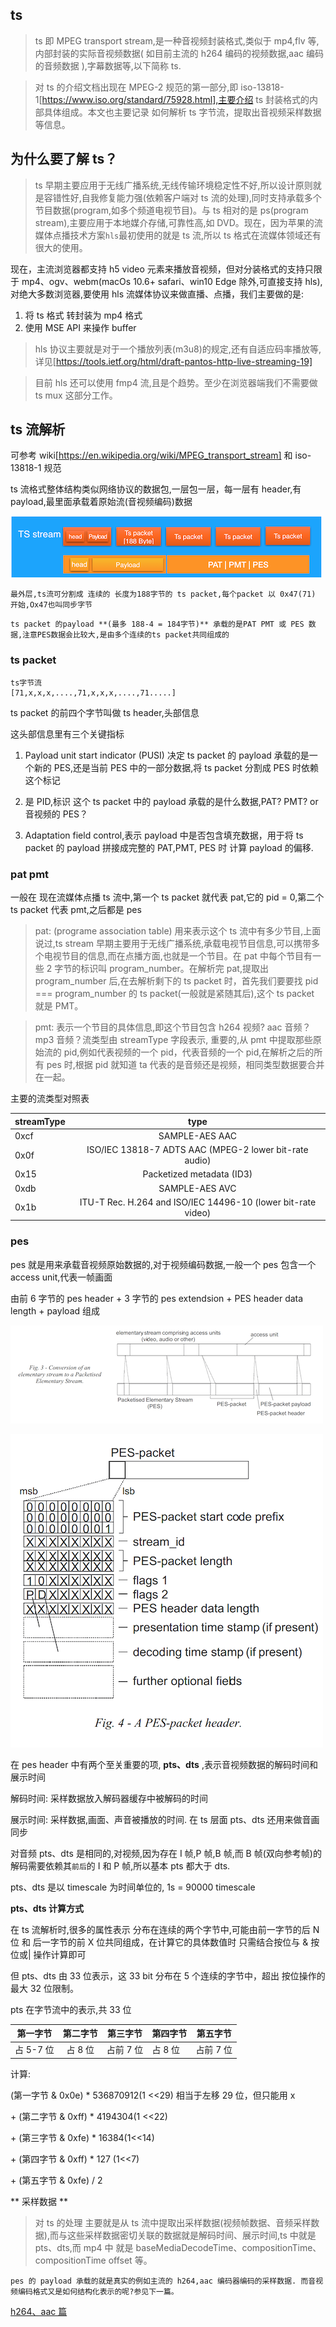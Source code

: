 ## ts

> ts 即 MPEG transport stream,是一种音视频封装格式,类似于 mp4,flv 等,内部封装的实际音视频数据( 如目前主流的 h264 编码的视频数据,aac 编码的音频数据 ),字幕数据等,以下简称 ts.

> 对 ts 的介绍文档出现在 MPEG-2 规范的第一部分,即 iso-13818-1[https://www.iso.org/standard/75928.html],主要介绍 ts 封装格式的内部具体组成。本文也主要记录 如何解析 ts 字节流，提取出音视频采样数据等信息。

## 为什么要了解 ts？

> ts 早期主要应用于无线广播系统,无线传输环境稳定性不好,所以设计原则就是容错性好,自我修复能力强(依赖客户端对 ts 流的处理),同时支持承载多个节目数据(program,如多个频道电视节目)。与 ts 相对的是 ps(program stream),主要应用于本地媒介存储,可靠性高,如 DVD。现在，因为苹果的流媒体点播技术方案`hls`最初使用的就是 ts 流,所以 ts 格式在流媒体领域还有很大的使用。

现在，主流浏览器都支持 h5 video 元素来播放音视频，但对分装格式的支持只限于 mp4、ogv、webm(macOs 10.6+ safari、win10 Edge 除外,可直接支持 hls),对绝大多数浏览器,要使用 hls 流媒体协议来做直播、点播，我们主要做的是:

1.  将 ts 格式 转封装为 mp4 格式
2.  使用 MSE API 来操作 buffer

> hls 协议主要就是对于一个播放列表(m3u8)的规定,还有自适应码率播放等,详见[https://tools.ietf.org/html/draft-pantos-http-live-streaming-19]

> 目前 hls 还可以使用 fmp4 流,且是个趋势。至少在浏览器端我们不需要做 ts mux 这部分工作。

## ts 流解析

可参考 wiki[https://en.wikipedia.org/wiki/MPEG_transport_stream] 和 iso-13818-1 规范

ts 流格式整体结构类似网络协议的数据包,一层包一层，每一层有 header,有 payload,最里面承载着原始流(音视频编码)数据

![](./_img/ts1.png)

`最外层,ts流可分割成 连续的 长度为188字节的 ts packet,每个packet 以 0x47(71) 开始,Ox47也叫同步字节`

`ts packet 的payload **(最多 188-4 = 184字节)** 承载的是PAT PMT 或 PES 数据,注意PES数据会比较大,是由多个连续的ts packet共同组成的`

### ts packet

```
ts字节流
[71,x,x,x,....,71,x,x,x,....,71.....]
```

ts packet 的前四个字节叫做 ts header,头部信息

这头部信息里有三个关键指标

1. Payload unit start indicator (PUSI) 决定 ts packet 的 payload 承载的是一个新的 PES,还是当前 PES 中的一部分数据,将 ts packet 分割成 PES 时依赖这个标记

2) 是 PID,标识 这个 ts packet 中的 payload 承载的是什么数据,PAT? PMT? or 音视频的 PES？

3) Adaptation field control,表示 payload 中是否包含填充数据，用于将 ts packet 的 payload 拼接成完整的 PAT,PMT, PES 时 计算 payload 的偏移.

### pat pmt

一般在 现在流媒体点播 ts 流中,第一个 ts packet 就代表 pat,它的 pid = 0,第二个 ts packet 代表 pmt,之后都是 pes

> pat: (programe association table) 用来表示这个 ts 流中有多少节目,上面说过,ts stream 早期主要用于无线广播系统,承载电视节目信息,可以携带多个电视节目的信息,而在点播方面,也就是一个节目。在 pat 中每个节目有一些 2 字节的标识叫 program_number。在解析完 pat,提取出 program_number 后,在去解析剩下的 ts packet 时，首先我们要要找 pid === program_number 的 ts packet(一般就是紧随其后),这个 ts packet 就是 PMT。

> pmt: 表示一个节目的具体信息,即这个节目包含 h264 视频? aac 音频？ mp3 音频？流类型由 streamType 字段表示, 重要的,从 pmt 中提取那些原始流的 pid,例如代表视频的一个 pid，代表音频的一个 pid,在解析之后的所有 pes 时,根据 pid 就知道 ta 代表的是音频还是视频，相同类型数据要合并在一起。

主要的流类型对照表

| streamType |                             type                             |
| ---------- | :----------------------------------------------------------: |
| 0xcf       |                        SAMPLE-AES AAC                        |
| 0x0f       |    ISO/IEC 13818-7 ADTS AAC (MPEG-2 lower bit-rate audio)    |
| 0x15       |                  Packetized metadata (ID3)                   |
| 0xdb       |                        SAMPLE-AES AVC                        |
| 0x1b       | ITU-T Rec. H.264 and ISO/IEC 14496-10 (lower bit-rate video) |

### pes

pes 就是用来承载音视频原始数据的,对于视频编码数据,一般一个 pes 包含一个 access unit,代表一帧画面

由前 6 字节的 pes header + 3 字节的 pes extendsion + PES header data length + payload 组成

![](./_img/ts2.png)

![](./_img/ts3.png)

在 pes header 中有两个至关重要的项, **pts、dts** ,表示音视频数据的解码时间和展示时间

解码时间: 采样数据放入解码器缓存中被解码的时间

展示时间: 采样数据,画面、声音被播放的时间. 在 ts 层面 pts、dts 还用来做音画同步

对音频 pts、dts 是相同的,对视频,因为存在 I 帧,P 帧,B 帧,而 B 帧(双向参考帧)的解码需要依赖其`前后`的 I 和 P 帧,所以基本 pts 都大于 dts.

pts、dts 是以 timescale 为时间单位的, 1s = 90000 timescale

**pts、dts 计算方式**

在 ts 流解析时,很多的属性表示 分布在连续的两个字节中,可能由前一字节的后 N 位 和 后一字节的前 X 位共同组成，在计算它的具体数值时 只需结合按位与 & 按位或| 操作计算即可

但 pts、dts 由 33 位表示，这 33 bit 分布在 5 个连续的字节中，超出 按位操作的最大 32 位限制。

pts 在字节流中的表示,共 33 位

| 第一字节  | 第二字节 | 第三字节  | 第四字节 | 第五字节  |
| --------- | :------: | --------- | -------- | --------- |
| 占 5-7 位 | 占 8 位  | 占前 7 位 | 占 8 位  | 占前 7 位 |

计算:

(第一字节 & 0x0e) \* 536870912(1 <<29) 相当于左移 29 位，但只能用 x

\+ (第二字节 & 0xff) \* 4194304(1 <<22)

\+ (第三字节 & 0xfe) \* 16384(1<<14)

\+ (第四字节 & 0xff) \* 127 (1<<7)

\+ (第五字节 & 0xfe) / 2

** 采样数据 **

> 对 ts 的处理 主要就是从 ts 流中提取出采样数据(视频帧数据、音频采样数据),而与这些采样数据密切关联的数据就是解码时间、展示时间,ts 中就是 pts、dts,而 mp4 中 就是 baseMediaDecodeTime、compositionTime、compositionTime offset 等。

`pes 的 payload 承载的就是真实的例如主流的 h264,aac 编码器编码的采样数据. 而音视频编码格式又是如何结构化表示的呢?参见下一篇。`

[h264、aac 篇](./h264.md)

